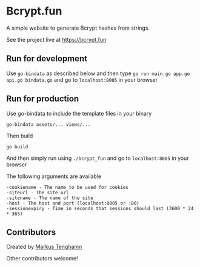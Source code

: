 # Bcrypt.fun

A simple website to generate Bcrypt hashes from strings.

See the project live at https://bcrypt.fun

## Run for development

Use `go-bindata` as described below and then type `go run main.go app.go api.go bindata.go` and go to `localhost:8005` in your browser

## Run for production

Use go-bindata to include the template files in your binary

```
go-bindata assets/... views/...
```

Then build

```
go build
```

And then simply run using `./bcrypt_fun` and go to `localhost:8005` in your browser

The following arguments are available


```
-cookiename - The name to be used for cookies
-siteurl - The site url
-sitename - The name of the site
-host - The host and port (localhost:8005 or :80)
-sessionexpiry - Time in seconds that sessions should last (3600 * 24 * 365)
```

## Contributors

Created by [Markus Tenghamn](https://ma.rkus.io)

Other contributors welcome!

